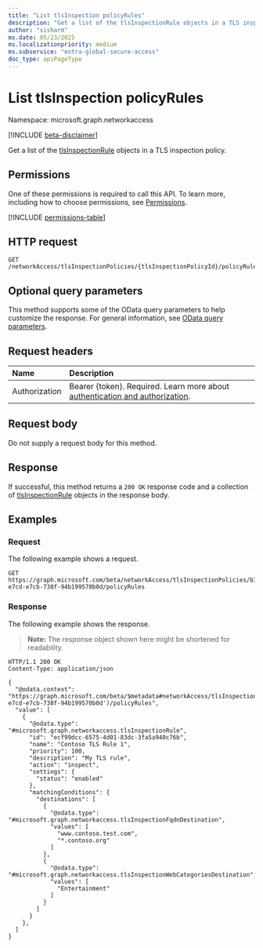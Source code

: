 ```yaml
---
title: "List tlsInspection policyRules"
description: "Get a list of the tlsInspectionRule objects in a TLS inspection policy."
author: "sisharm"
ms.date: 05/23/2025
ms.localizationpriority: medium
ms.subservice: "entra-global-secure-access"
doc_type: apiPageType
---
```


# List tlsInspection policyRules

Namespace: microsoft.graph.networkaccess

[!INCLUDE [beta-disclaimer](../../includes/beta-disclaimer.md)]

Get a list of the [tlsInspectionRule](../resources/networkaccess-tlsinspectionrule.md) objects in a TLS inspection policy.

## Permissions

One of these permissions is required to call this API. To learn more, including how to choose permissions, see [Permissions](/graph/permissions-overview).

<!-- {
  "blockType": "permissions",
  "name": "networkaccess-tlsinspectionpolicy-list-policyrules-permissions"
}
-->
[!INCLUDE [permissions-table](../includes/permissions/networkaccess-tlsinspectionpolicy-list-policyrules-permissions.md)]

## HTTP request

<!-- {
  "blockType": "ignored"
}
-->
``` http
GET /networkAccess/tlsInspectionPolicies/{tlsInspectionPolicyId}/policyRules
```

## Optional query parameters

This method supports some of the OData query parameters to help customize the response. For general information, see [OData query parameters](/graph/query-parameters).

## Request headers

|Name|Description|
|:---|:---|
|Authorization|Bearer {token}. Required. Learn more about [authentication and authorization](/graph/auth/auth-concepts).|

## Request body

Do not supply a request body for this method.

## Response

If successful, this method returns a `200 OK` response code and a collection of [tlsInspectionRule](../resources/networkaccess-tlsinspectionrule.md) objects in the response body.

## Examples

### Request

The following example shows a request.
<!-- {
  "blockType": "request",
  "name": "list_tlsinspectionrule",
  "sampleKeys": ["b712c469-e7cd-e7cb-738f-94b199570b0d"]
}
-->
``` http
GET https://graph.microsoft.com/beta/networkAccess/tlsInspectionPolicies/b712c469-e7cd-e7cb-738f-94b199570b0d/policyRules
```

### Response

The following example shows the response.
>**Note:** The response object shown here might be shortened for readability.
<!-- {
  "blockType": "response",
  "truncated": true,
  "@odata.type": "microsoft.graph.networkaccess.tlsInspectionRule"
}
-->
``` http
HTTP/1.1 200 OK
Content-Type: application/json

{
  "@odata.context": "https://graph.microsoft.com/beta/$metadata#networkAccess/tlsInspectionPolicies('b712c469-e7cd-e7cb-738f-94b199570b0d')/policyRules",
  "value": [
    {
      "@odata.type": "#microsoft.graph.networkaccess.tlsInspectionRule",
      "id": "ecf99dcc-6575-4d01-83dc-3fa5a940c76b",
      "name": "Contoso TLS Rule 1",
      "priority": 100,
      "description": "My TLS rule",
      "action": "inspect",
      "settings": {
        "status": "enabled"
      },
      "matchingConditions": {
        "destinations": [
          {
            "@odata.type": "#microsoft.graph.networkaccess.tlsInspectionFqdnDestination",
            "values": [
              "www.contoso.test.com",
              "*.contoso.org"
            ]
          },
          {
            "@odata.type": "#microsoft.graph.networkaccess.tlsInspectionWebCategoriesDestination",
            "values": [
              "Entertainment"
            ]
          }
        ]
      }
    },
  ]
}
```